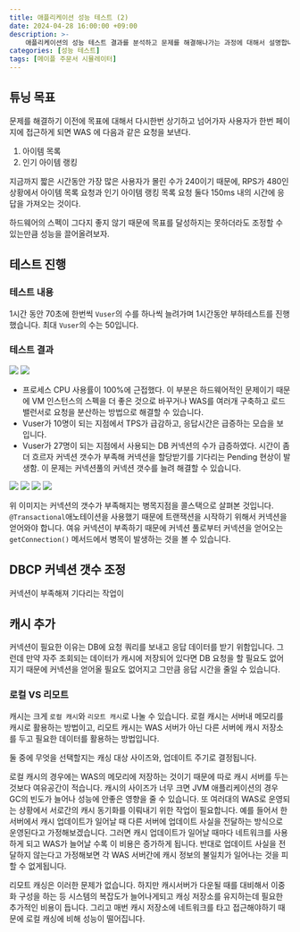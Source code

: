 ```yaml
---
title: 애플리케이션 성능 테스트 (2)
date: 2024-04-28 16:00:00 +09:00
description: >-
    애플리케이션의 성능 테스트 결과를 분석하고 문제를 해결해나가는 과정에 대해서 설명합니다.
categories: [성능 테스트]
tags: [메이플 주문서 시뮬레이터]
---
```


## 튜닝 목표
문제를 해결하기 이전에 목표에 대해서 다시한번 상기하고 넘어가자
사용자가 한번 페이지에 접근하게 되면 WAS 에 다음과 같은 요청을 보낸다.
1. 아이템 목록
2. 인기 아이템 랭킹

지금까지 짧은 시간동안 가장 많은 사용자가 몰린 수가 240이기 때문에, RPS가 480인 상황에서 아이템 목록 요청과 인기 아이템 랭킹 목록 요청 둘다 150ms 내의 시간에 응답을 가져오는 것이다.

하드웨어의 스펙이 그다지 좋지 않기 때문에 목표를 달성하지는 못하더라도 조정할 수 있는만큼 성능을 끌어올려보자.

## 테스트 진행

### 테스트 내용
1시간 동안 70초에 한번씩 `Vuser`의 수를 하나씩 늘려가며 1시간동안 부하테스트를 진행했습니다. 최대 `Vuser`의 수는 50입니다.
### 테스트 결과
![](https://github.com/mynameisjaehoon/mynameisjaehoon.github.io/assets/76734067/c0a022e6-ad67-4046-9429-83f50d77818e)
![](https://github.com/mynameisjaehoon/mynameisjaehoon.github.io/assets/76734067/5bd86d92-289e-4df6-9d56-db617efb9c9b)

- 프로세스 CPU 사용률이 100%에 근접했다. 이 부분은 하드웨어적인 문제이기 때문에 VM 인스턴스의 스펙을 더 좋은 것으로 바꾸거나 WAS를 여러개 구축하고 로드밸런서로 요청을 분산하는 방법으로 해결할 수 있습니다.
- Vuser가 10명이 되는 지점에서 TPS가 급감하고, 응답시간은 급증하는 모습을 보입니다.
- Vuser가 27명이 되는 지점에서 사용되는 DB 커넥션의 수가 급증하였다. 시간이 좀더 흐르자 커넥션 갯수가 부족해 커넥션을 할당받기를 기다리는 Pending 현상이 발생함. 이 문제는 커넥션풀의 커넥션 갯수를 늘려 해결할 수 있습니다.

![](https://github.com/mynameisjaehoon/mynameisjaehoon.github.io/assets/76734067/d105baf1-1df5-484d-82d7-416acffe257a)
![](https://github.com/mynameisjaehoon/mynameisjaehoon.github.io/assets/76734067/d1b4bc5c-69d5-4119-a9a7-5e882c62e7aa)
![](https://github.com/mynameisjaehoon/mynameisjaehoon.github.io/assets/76734067/4d5bfb38-3407-470d-9a50-7c58d9e8c7c0)
![](https://github.com/mynameisjaehoon/mynameisjaehoon.github.io/assets/76734067/6379d568-5bb8-4d75-8758-7d326029cf09)

위 이미지는 커넥션의 갯수가 부족해지는 병목지점을 콜스택으로 살펴본 것입니다.
`@Transactional`애노테이션을 사용했기 때문에 트랜잭션을 시작하기 위해서 커넥션을 얻어와야 합니다. 여유 커넥션이 부족하기 때문에 커넥션 풀로부터 커넥션을 얻어오는 `getConnection()` 메서드에서 병목이 발생하는 것을 볼 수 있습니다.


## DBCP 커넥션 갯수 조정
커넥션이 부족해져 기다리는 작업이

## 캐시 추가
커넥션이 필요한 이유는 DB에 요청 쿼리를 보내고 응답 데이터를 받기 위함입니다. 그런데 만약 자주 조회되는 데이터가 캐시에 저장되어 있다면 DB 요청을 할 필요도 없어지기 때문에 커넥션을 얻어올 필요도 없어지고 그만큼 응답 시간을 줄일 수 있습니다.

### 로컬 VS 리모트
캐시는 크게 `로컬 캐시`와 `리모트 캐시`로 나눌 수 있습니다. 로컬 캐시는 서버내 메모리를 캐시로 활용하는 방법이고, 리모트 캐시는 WAS 서버가 아닌 다른 서버에 캐시 저장소를 두고 필요한 데이터를 활용하는 방법입니다.

둘 중에 무엇을 선택할지는 캐싱 대상 사이즈와, 업데이트 주기로 결정됩니다.

로컬 캐시의 경우에는 WAS의 메모리에 저장하는 것이기 때문에 따로 캐시 서버를 두는 것보다 여유공간이 적습니다. 캐시의 사이즈가 너무 크면 JVM 애플리케이션의 경우 GC의 빈도가 늘어나 성능에 안좋은 영향을 줄 수 있습니다. 또 여러대의 WAS로 운영되는 상황에서 서로간의 캐시 동기화를 이뤄내기 위한 작업이 필요합니다. 예를 들어서 한 서버에서 캐시 업데이트가 일어날 때 다른 서버에 업데이트 사실을 전달하는 방식으로 운영된다고 가정해보겠습니다. 그러면 캐시 업데이트가 일어날 때마다 네트워크를 사용하게 되고 WAS가 늘어날 수록 이 비용은 증가하게 됩니다. 반대로 업데이트 사실을 전달하지 않는다고 가정해보면 각 WAS 서버간에 캐시 정보의 불일치가 일어나는 것을 피할 수 없게됩니다.

리모트 캐싱은 이러한 문제가 없습니다. 하지만 캐시서버가 다운될 때를 대비해서 이중화 구성을 하는 등 시스템의 복잡도가 늘어나게되고 캐싱 저장소를 유지하는데 필요한 추가적인 비용이 듭니다. 그리고 매번 캐시 저장소에 네트워크를 타고 접근해야하기 때문에 로컬 캐싱에 비해 성능이 떨어집니다.


